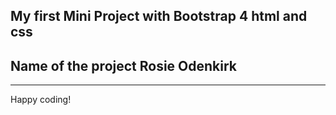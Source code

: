 ## My first Mini Project with Bootstrap 4 html and css

## Name of the project Rosie Odenkirk
--------

Happy coding!
